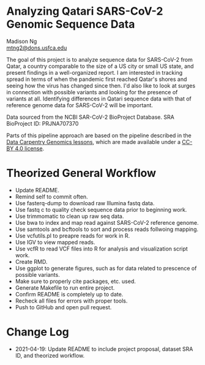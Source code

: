 # Analyzing Qatari SARS-CoV-2 Genomic Sequence Data  

Madison Ng  
mtng2@dons.usfca.edu  

The goal of this project is to analyze sequence data for SARS-CoV-2 from 
Qatar, a country comparable to the size of a US city or small US state, and 
present findings in a well-organized report. I am interested in tracking 
spread in terms of when the pandemic first reached Qatar's shores and seeing 
how the virus has changed since then. I'd also like to look at surges in 
connection with possible variants and looking for the presence of variants at 
all. Identifying differences in Qatari sequence data with that of reference 
genome data for SARS-CoV-2 will be important.  

Data sourced from the NCBI SAR-CoV-2 BioProject Database. 
SRA BioProject ID: PRJNA707370  

Parts of this pipeline approach are based on the pipeline described in the [Data Carpentry Genomics lessons](https://datacarpentry.org/genomics-workshop/), which are made available under a [CC-BY 4.0 license](https://creativecommons.org/licenses/by/4.0/).  

# Theorized General Workflow  
* Update README.  
* Remind self to commit often.  
* Use fasterq-dump to download raw Illumina fastq data.  
* Use fastq c to quality check sequence data prior to beginning work.  
* Use trimmomatic to clean up raw seq data.  
* Use bwa to index and map read against SARS-CoV-2 reference genome.  
* Use samtools and bcftools to sort and process reads follwoing mapping.  
* Use vcfutils.pl to preapre reads for work in R.  
* Use IGV to view mapped reads.  
* Use vcfR to read VCF files into R for analysis and visualization script work.  
* Create RMD.  
* Use ggplot to generate figures, such as for data related to prescence of possible variants.  
* Make sure to properly cite packages, etc. used.  
* Generate Makefile to run entire project.  
* Confirm README is completely up to date.  
* Recheck all files for errors with proper tools.  
* Push to GitHub and open pull request.  

# Change Log
* 2021-04-19: Update README to include project proposal, dataset SRA ID, and theorized workflow.  
